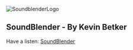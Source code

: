 ![SoundblenderLogo](http://kevinbetker.com/App_Academy/soundblender/githubStuffs/animatedLogoGithub2.gif)

## SoundBlender - By Kevin Betker
Have a listen: [SoundBlender](https://soundblender.herokuapp.com/)
